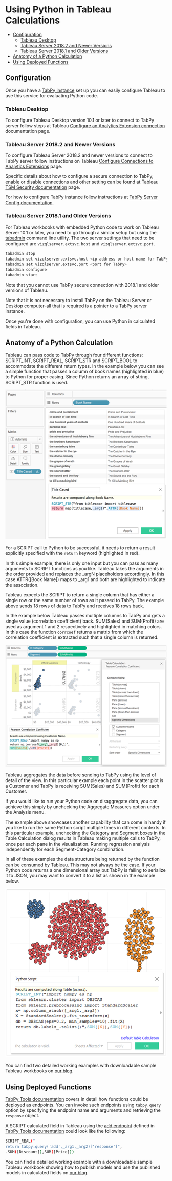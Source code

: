 # Using Python in Tableau Calculations

<!-- markdownlint-disable MD004 -->
<!-- toc -->

- [Configuration](#configuration)
  * [Tableau Desktop](#tableau-desktop)
  * [Tableau Server 2018.2 and Newer Versions](#tableau-server-20182-and-newer-versions)
  * [Tableau Server 2018.1 and Older Versions](#tableau-server-20181-and-older-versions)
- [Anatomy of a Python Calculation](#anatomy-of-a-python-calculation)
- [Using Deployed Functions](#using-deployed-functions)

<!-- tocstop -->
<!-- markdownlint-enable MD004 -->

## Configuration

Once you have a [TabPy instance](server-install.md) set up you can easily
configure Tableau to use this service for evaluating Python code.

### Tableau Desktop

To configure Tableau Desktop version 10.1 or later to connect to TabPy server
follow steps at Tableau
[Configure an Analytics Extension connection](https://help.tableau.com/current/pro/desktop/en-us/r_connection_manage.htm#configure-an-external-service-connection)
documentation page.

### Tableau Server 2018.2 and Newer Versions

To configure Tableau Server 2018.2 and newer versions to connect to TabPy server
follow instructions on Tableau
[Configure Connections to Analytics Extensions](https://onlinehelp.tableau.com/current/tabpy_server/en-us/tsm.htm)
page.

Specific details about how to configure a secure connection to TabPy, enable or
disable connections and other setting can be found at Tableau
[TSM Security documentation](https://onlinehelp.tableau.com/current/tabpy_server/en-us/cli_security_tsm.htm#tsm_security_vizql-extsvc-ssl-enable)
page.

For how to configure TabPy instance follow instructions at
[TabPy Server Config documentation](server-config.md).

### Tableau Server 2018.1 and Older Versions

For Tableau workbooks with embedded Python code to work on Tableau Server 10.1
or later, you need to go through a similar setup but using the
[tabadmin](https://onlinehelp.tableau.com/current/tabpy_server/en-us/tabadmin.htm)
command line utility. The two server settings that need to be configured are
`vizqlserver.extsvc.host` and `vizqlserver.extsvc.port`.

```sh
tabadmin stop
tabadmin set vizqlserver.extsvc.host <ip address or host name for TabPy>
tabadmin set vizqlserver.extsvc.port <port for TabPy>
tabadmin configure
tabadmin start
```

Note that you cannot use TabPy secure connection with 2018.1 and older versions
of Tableau.

Note that it is not necessary to install TabPy on the Tableau Server or Desktop
computer-all that is required is a pointer to a TabPy server instance.

Once you're done with configuration, you can use Python in calculated fields in
Tableau.

## Anatomy of a Python Calculation

Tableau can pass code to TabPy through four different functions: SCRIPT_INT,
SCRIPT_REAL, SCRIPT_STR and SCRIPT_BOOL to accommodate the different return
types. In the example below you can see a simple function that passes a column
of book names (highlighted in blue) to Python for proper casing. Since Python
returns an array of string, SCRIPT_STR function is used.

![A simple example of a Python calculated field in Tableau Desktop](img/Example1-SimpleFunctionCall.png)

For a SCRIPT call to Python to be successful, it needs to return a result
explicitly specified with the `return` keyword (highlighted in red).

In this simple example, there is only one input but you can pass as many
arguments to SCRIPT functions as you like. Tableau takes the arguments in the
order provided and replaces the \_argN placeholders accordingly. In this case
ATTR([Book Name]) maps to \_arg1 and both are highlighted to indicate the
association.

Tableau expects the SCRIPT to return a single column that has either a single
row or the same number of rows as it passed to TabPy. The example above sends
18 rows of data to TabPy and receives 18 rows back.

In the example below Tableau passes multiple columns to TabPy and gets a single
value (correlation coefficient) back. SUM(Sales) and SUM(Profit) are used as
argument 1 and 2 respectively and highlighted in matching colors.
In this case the function `corrcoef` returns a matrix from which the correlation
coefficient is extracted such that a single column is returned.

![Using Partitioning settings with calculations](img/Example2-MultipleFunctionCalls.png)

Tableau aggregates the data before sending to TabPy using the level of detail
of the view. In this particular example each point in the scatter plot is a
Customer and TabPy is receiving SUM(Sales) and SUM(Profit) for each Customer.

If you would like to run your Python code on disaggregate data, you can achieve
this simply by unchecking the Aggregate Measures option under the Analysis menu.

The example above showcases another capability that can come in handy if you
like to run the same Python script multiple times in different contexts. In this
particular example, unchecking the Category and Segment boxes in the Table
Calculation dialog results in Tableau making multiple calls to TabPy, once per
each pane in the visualization.
Running regression analysis independently for each Segment-Category combination.

In all of these examples the data structure being returned by the function can
be consumed by Tableau. This may not always be the case. If your Python code
returns a one dimensional array but TabPy is failing to serialize it to JSON,
you may want to convert it to a list as shown in the example below.

![Converting to list to make the results JSON serializable](img/python-calculated-field.png)

You can find two detailed working examples with downloadable sample Tableau
workbooks on [our blog](https://www.tableau.com/about/blog/2017/1/building-advanced-analytics-applications-tabpy-64916).

## Using Deployed Functions

[TabPy Tools documentation](tabpy-tools.md) covers in detail how functions
could be deployed as endpoints.
You can invoke such endpoints using `tabpy.query` option by specifying the
endpoint name and arguments and retrieving the `response` object.

A SCRIPT calculated field in Tableau using the
[add endpoint](tabpy-tools.md#deploying-a-function) defined in
[TabPy Tools documentation](tabpy-tools.md) could look like the following:

```sh
SCRIPT_REAL("
return tabpy.query('add',_arg1,_arg2)['response']",
-SUM([Discount]),SUM([Price]))
```

You can find a detailed working example with a downloadable sample Tableau
workbook showing how to publish models and use the published models in
calculated fields on
[our blog](https://www.tableau.com/about/blog/2017/1/building-advanced-analytics-applications-tabpy-64916).
